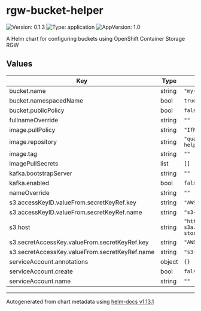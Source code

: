 # rgw-bucket-helper

![Version: 0.1.3](https://img.shields.io/badge/Version-0.1.3-informational?style=flat-square) ![Type: application](https://img.shields.io/badge/Type-application-informational?style=flat-square) ![AppVersion: 1.0](https://img.shields.io/badge/AppVersion-1.0-informational?style=flat-square)

A Helm chart for configuring buckets using OpenShift Container Storage RGW

## Values

| Key | Type | Default | Description |
|-----|------|---------|-------------|
| bucket.name | string | `"my-bucket"` |  |
| bucket.namespacedName | bool | `true` |  |
| bucket.publicPolicy | bool | `false` |  |
| fullnameOverride | string | `""` |  |
| image.pullPolicy | string | `"IfNotPresent"` |  |
| image.repository | string | `"quay.io/troyer/bucket-helper"` |  |
| image.tag | string | `""` |  |
| imagePullSecrets | list | `[]` |  |
| kafka.bootstrapServer | string | `""` |  |
| kafka.enabled | bool | `false` |  |
| nameOverride | string | `""` |  |
| s3.accessKeyID.valueFrom.secretKeyRef.key | string | `"AWS_ACCESS_KEY_ID"` |  |
| s3.accessKeyID.valueFrom.secretKeyRef.name | string | `"s3-secret"` |  |
| s3.host | string | `"http://rook-ceph-rgw-s3a.openshift-storage.svc.cluster.local"` |  |
| s3.secretAccessKey.valueFrom.secretKeyRef.key | string | `"AWS_SECRET_ACCESS_KEY"` |  |
| s3.secretAccessKey.valueFrom.secretKeyRef.name | string | `"s3-secret"` |  |
| serviceAccount.annotations | object | `{}` |  |
| serviceAccount.create | bool | `false` |  |
| serviceAccount.name | string | `""` |  |

----------------------------------------------
Autogenerated from chart metadata using [helm-docs v1.13.1](https://github.com/norwoodj/helm-docs/releases/v1.13.1)

